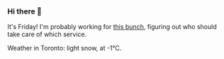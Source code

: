 ### Hi there :wave:

It's Friday! I'm probably working for [this bunch](https://github.com/kohofinancial), figuring out who should take care of which service.

Weather in Toronto: light snow, at -1°C.
